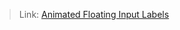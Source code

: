 > Link: [Animated Floating Input Labels](https://dudek-igor.github.io/CSS__Animated_Floating_Input_Labels/.)
